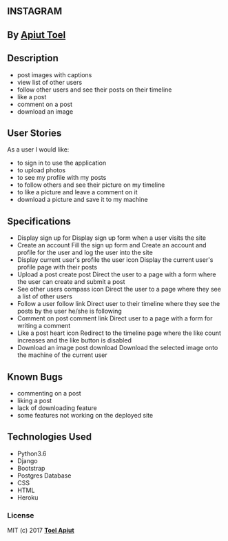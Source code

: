 ## INSTAGRAM


## By **[Apiut Toel](https://github.com/toelapiut)**

## Description
* post images with captions
* view list of other users
* follow other users and see their posts on their timeline
* like a post
* comment on a post
* download an image

## User Stories
As a user I would like:
* to sign in to use the application
* to upload photos
* to see my profile with my posts
* to follow others and see their picture on my timeline
* to like a picture and leave a comment on it
* download a picture and save it to my machine

## Specifications

* Display sign up for  Display sign up form when a user visits the site 
* Create an account  Fill the sign up form and  Create an account and profile for the user and log the user into the site 
* Display current user's profile the user icon  Display the current user's profile page with their posts 
* Upload a post create post Direct the user to a page with a form where the user can create and submit a post 
* See other users  compass icon Direct the user to a page where they see a list of other users 
* Follow a user follow link  Direct user to their timeline where they see the posts by the user he/she is following 
* Comment on post  comment link  Direct user to a page with a form for writing a comment 
* Like a post  heart icon  Redirect to the timeline page where the like count increases and the like button is disabled 
* Download an image post  download  Download the selected image onto the machine of the current user 

## Known Bugs

* commenting on a post
* liking a post
* lack of downloading feature
* some features not working on the deployed site

## Technologies Used
- Python3.6
- Django
- Bootstrap
- Postgres Database
- CSS
- HTML
- Heroku

### License

MIT (c) 2017 **[Toel Apiut](https://github.com/toelapiut)**



